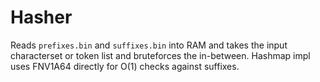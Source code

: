 # Hasher

Reads `prefixes.bin` and `suffixes.bin` into RAM and takes the input characterset or token list and bruteforces the in-between. Hashmap impl uses FNV1A64 directly for O(1) checks against suffixes.
